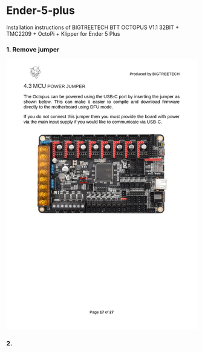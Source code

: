 # Ender-5-plus
Installation instructions of BIGTREETECH BTT OCTOPUS V1.1 32BIT + TMC2209  + OctoPi + Klipper for Ender 5 Plus

### 1. Remove jumper
<img src="https://github.com/juldaani/Ender-5-plus/blob/main/pics/mcu-jumper.png" width="650">

### 2. 

